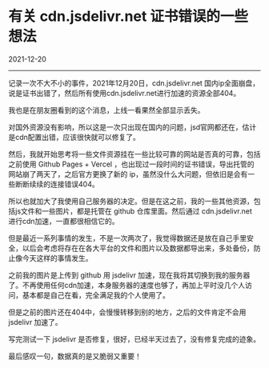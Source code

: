 # 有关 cdn.jsdelivr.net 证书错误的一些想法

2021-12-20  


---



记录一次不大不小的事件，2021年12月20日，cdn.jsdelivr.net 国内ip全面崩盘，说是证书出错了，然后所有使用cdn.jsdelivr.net进行加速的资源全部404。

我也是在朋友圈看到的这个消息，上线一看果然全部显示丢失。

对国外资源没有影响，所以这是一次只出现在国内的问题，jsd官网都还在，估计是cdn配置出错，应该很快就可以修复了。

然后，我就开始思考将一些文件资源挂在一些比较可靠的网站是否真的可靠，包括之前使用 Github Pages + Vercel ，也出现过一段时间的证书错误，导出托管的网站崩了两天了，之后官方更换了新的 ip，虽然没什么大问题，但依旧是会有一些断断续续的连接错误404。

所以也就加大了我使用自己服务器的决定。但是在这之前，我的一些其他资源，包括js文件和一些图片，都是托管在 github 仓库里面。然后通过 cdn.jsdelivr.net 进行cdn加速，一直都很相信它的。

但是最近一系列事情的发生，不是一次两次了，我觉得数据还是放在自己手里安全，以后会考虑将存在在各大平台的文件和图片以及数据都导出来，多处备份，防止像今天这样的事情发生。

之前我的图片是上传到 github 用 jsdelivr 加速，现在我将其切换到我的服务器了。不再使用任何cdn加速，本身服务器的速度也够了，再加上平时没几个人访问，基本都是自己在看，完全满足我的个人使用了。

但是之前的图片还在404中，会慢慢转移到别的地方，之后的文件肯定不会用jsdelivr 加速了。

写完测试一下 jsdelivr 是否修复，很好，已经半天过去了，没有修复完成的迹象。

最后感叹一句，数据真的是又脆弱又重要！

